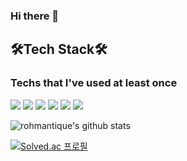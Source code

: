 ### Hi there 👋


## 🛠Tech Stack🛠
### Techs that I've used at least once
<div style="flex text-align-center";>
<img src="https://img.shields.io/badge/Python-3776AB?style=flat-square&logo=Python&logoColor=white"/>
<img src="https://img.shields.io/badge/JavaScript-F7DF1E?style=flat-square&logo=JavaScript&logoColor=white"/>
<img src="https://img.shields.io/badge/CSS-1572B6?style=flat-square&logo=CSS&logoColor=white"/>
<img src="https://img.shields.io/badge/HTML-E34F26?style=flat-square&logo=HTML&logoColor=white"/>
<img src="https://img.shields.io/badge/Django-092E20?style=flat-square&logo=Django&logoColor=white"/>
<img src="https://img.shields.io/badge/AWS-232F3E?style=flat-square&logo=AWS&logoColor=white"/>
</div>

![rohmantique's github stats](https://github-readme-stats.vercel.app/api?username=rohmantique&show_icons=true)

[![Solved.ac 프로필](http://mazassumnida.wtf/api/v2/generate_badge?boj=qndjd)](https://solved.ac/qndjd/)

<!--
**rohmantique/rohmantique** is a ✨ _special_ ✨ repository because its `README.md` (this file) appears on your GitHub profile.

Here are some ideas to get you started:

- 🔭 I’m currently working on ...
- 🌱 I’m currently learning ...
- 👯 I’m looking to collaborate on ...
- 🤔 I’m looking for help with ...
- 💬 Ask me about ...
- 📫 How to reach me: ...
- 😄 Pronouns: ...
- ⚡ Fun fact: ...
-->


